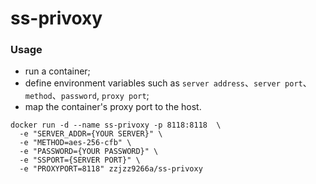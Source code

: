 # ss-privoxy
### Usage
* run a container;  
* define environment variables such as `server address`、`server port`、`method`、`password`, `proxy port`;  
* map the container's proxy port to the host. 

```
docker run -d --name ss-privoxy -p 8118:8118  \
  -e "SERVER_ADDR={YOUR SERVER}" \
  -e "METHOD=aes-256-cfb" \
  -e "PASSWORD={YOUR PASSWORD}" \
  -e "SSPORT={SERVER PORT}" \
  -e "PROXYPORT=8118" zzjzz9266a/ss-privoxy
```
